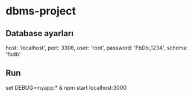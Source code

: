 # dbms-project

## Database ayarları
host: 'localhost',
port: 3306,
user: 'root',
password: 'FbDb_1234',
schema: 'fbdb'

## Run
set DEBUG=myapp:* & npm start
localhost:3000
